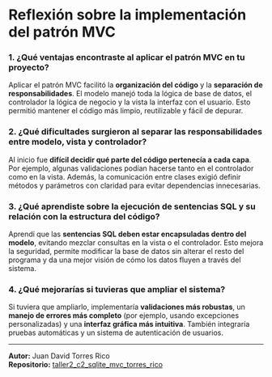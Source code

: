 # Reflexión sobre la implementación del patrón MVC

### 1. ¿Qué ventajas encontraste al aplicar el patrón MVC en tu proyecto?
Aplicar el patrón MVC facilitó la **organización del código** y la **separación de responsabilidades**. El modelo manejó toda la lógica de base de datos, el controlador la lógica de negocio y la vista la interfaz con el usuario. Esto permitió mantener el código más limpio, reutilizable y fácil de depurar.

### 2. ¿Qué dificultades surgieron al separar las responsabilidades entre modelo, vista y controlador?
Al inicio fue **difícil decidir qué parte del código pertenecía a cada capa**. Por ejemplo, algunas validaciones podían hacerse tanto en el controlador como en la vista. Además, la comunicación entre clases exigió definir métodos y parámetros con claridad para evitar dependencias innecesarias.

### 3. ¿Qué aprendiste sobre la ejecución de sentencias SQL y su relación con la estructura del código?
Aprendí que las **sentencias SQL deben estar encapsuladas dentro del modelo**, evitando mezclar consultas en la vista o el controlador. Esto mejora la seguridad, permite modificar la base de datos sin alterar el resto del programa y da una mejor visión de cómo los datos fluyen a través del sistema.

### 4. ¿Qué mejorarías si tuvieras que ampliar el sistema?
Si tuviera que ampliarlo, implementaría **validaciones más robustas**, un **manejo de errores más completo** (por ejemplo, usando excepciones personalizadas) y una **interfaz gráfica más intuitiva**. También integraría pruebas automáticas y un sistema de autenticación de usuarios.

---

**Autor:** Juan David Torres Rico  
**Repositorio:** [taller2_c2_sqlite_mvc_torres_rico](https://github.com/juandyx241106/taller2_c2_sqlite_mvc_torres_rico)
